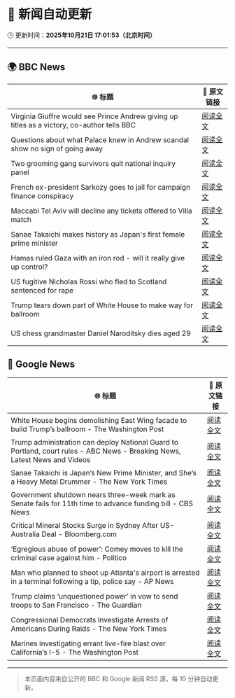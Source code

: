 # 🧠 新闻自动更新

🕒 更新时间：**2025年10月21日 17:01:53（北京时间）**

---

## 🌍 BBC News

| 🌐 标题 | 🔗 原文链接 |
|--------|-------------|
| Virginia Giuffre would see Prince Andrew giving up titles as a victory, co-author tells BBC | [阅读全文](https://www.bbc.com/news/articles/c201k3wd65yo?at_medium=RSS&at_campaign=rss) |
| Questions about what Palace knew in Andrew scandal show no sign of going away | [阅读全文](https://www.bbc.com/news/articles/c0l7zx499deo?at_medium=RSS&at_campaign=rss) |
| Two grooming gang survivors quit national inquiry panel | [阅读全文](https://www.bbc.com/news/articles/cy5qkq7zex3o?at_medium=RSS&at_campaign=rss) |
| French ex-president Sarkozy goes to  jail for campaign finance conspiracy | [阅读全文](https://www.bbc.com/news/articles/cvgkm2j0xelo?at_medium=RSS&at_campaign=rss) |
| Maccabi Tel Aviv will decline any tickets offered to Villa match | [阅读全文](https://www.bbc.com/sport/football/articles/c3w98224xx8o?at_medium=RSS&at_campaign=rss) |
| Sanae Takaichi makes history as Japan's first female prime minister | [阅读全文](https://www.bbc.com/news/articles/c751z23n3n7o?at_medium=RSS&at_campaign=rss) |
| Hamas ruled Gaza with an iron rod - will it really give up control? | [阅读全文](https://www.bbc.com/news/articles/cn51w77vlp9o?at_medium=RSS&at_campaign=rss) |
| US fugitive Nicholas Rossi who fled to Scotland sentenced for rape | [阅读全文](https://www.bbc.com/news/articles/c8035ng7rpmo?at_medium=RSS&at_campaign=rss) |
| Trump tears down part of White House to make way for ballroom | [阅读全文](https://www.bbc.com/news/articles/ced6np51532o?at_medium=RSS&at_campaign=rss) |
| US chess grandmaster Daniel Naroditsky dies aged 29 | [阅读全文](https://www.bbc.com/news/articles/c15pz8vpjp9o?at_medium=RSS&at_campaign=rss) |

## 📰 Google News

| 🌐 标题 | 🔗 原文链接 |
|--------|-------------|
| White House begins demolishing East Wing facade to build Trump’s ballroom - The Washington Post | [阅读全文](https://news.google.com/rss/articles/CBMivgFBVV95cUxOcnF1M1M3SnFBdWc5UHNVbGpUSU5MSDdDT1NWYV92T2ItV2sxclBPR2RfZnZNVDRtU0ZORmtTU1hnZHFMR2taUjU2T0h3YjZac3ZNZm5FMENNczktOURacXFtN0t0a21xWlJCYk9JZUc3cGg3UGo0Y09Kb3g3cDJfSVNwVEtJaVFxemZ2Rk5LWHhLOEZBVEsyb1BMdFdZQkszM0FVUlhGM2t6bFMzQlh0QnJBdnViSDNCUHVmM253?oc=5) |
| Trump administration can deploy National Guard to Portland, court rules - ABC News - Breaking News, Latest News and Videos | [阅读全文](https://news.google.com/rss/articles/CBMirAFBVV95cUxNUEpSd0Q2VThXZkZqb2NNdjNqM1Zod3BIQllSYVNSMFU5YTBQdllDdWpmUUlweHcwNERoMkpwcjlQWlNIN2ZnODlGSk8yeUFHLTdfaHJpM1FNclpKY0FGUm1wakJobFA2Z01kQXd0RFNqMzdNbE94VFJIakJaSWdIbEVHRlRLSVN0R09ydlB6SERFNzlIcVVPUDdVNDhKSlZJamx3SU5pcjhoNmw30gGyAUFVX3lxTE1XWWtFa2xrMmdMVUxqMXNndjkxeHZ1OGJiMER4bE1OXzMwUm5VVUFzVVFNZW9KMm9KRXd6dkRQR1lwVzk5SHJYVFRHV0o5MkFHZHB2WDU0WjVZelhxMFNhZGFTdWRxWFM3TTlPV3RKcXJySVV0ZXFmWHM3azNPMUNkUGZNSUd5VFhFUklsbmpYWDljeWgzNklSbnlZdTMyUnpsRnVzUDBPSy1aOGRWdjlqblE?oc=5) |
| Sanae Takaichi is Japan’s New Prime Minister, and She’s a Heavy Metal Drummer - The New York Times | [阅读全文](https://news.google.com/rss/articles/CBMijwFBVV95cUxNdmhObDNVdDBMcnRzbEZiNUI0Z3cwVzFodFJzWW1sOFpBYXVPcTJDdUVHRy05VXh3Rk1qcU5PUExMLWlfa1lVdTJJUXF0R2NJcG04X1MzRzFma1JFd2x4RVNQRkZETkRScmlJZXpadF9GbDA5c25yS3Q4YlBwdUlYRE1yOVoycEFYTGozLXo2cw?oc=5) |
| Government shutdown nears three-week mark as Senate fails for 11th time to advance funding bill - CBS News | [阅读全文](https://news.google.com/rss/articles/CBMijwFBVV95cUxQd193VUxieldHblJSSUNGQktRZjFFdmROVEZqUHFwYncwMFY2VVowd1ZWelNEY3dGOVotTHVGdDNNZXJ3QkZ0d3I1NGxsYUgxOTE1cTZvRk5KWllEdnY0VUJqOGJoMndtdmhiMUtXUW5aOVJoamRuZk9BX2RyQWkxNjRZUEJiUzI5WmNkQ0dySdIBlAFBVV95cUxNTmduWlhYWFlDcG1PVW4tRjdFTTloQmJKVTd5TzJ3UVJ2SGtDSk9PVW4wemhOalF1aGVXSVliWldpSUtkVXFLSl9XdkN1V1lnZGRMcktManMwMzN2NEJFbVpFbm5PNTMyR2tuN2ZMSWp3T19mZ1hDelNSRFJaazloa1dxa1cwT2I5WU9fcEtaWWpCOGlD?oc=5) |
| Critical Mineral Stocks Surge in Sydney After US-Australia Deal - Bloomberg.com | [阅读全文](https://news.google.com/rss/articles/CBMitAFBVV95cUxNOWVONXBqbmdPNEN5YVpEQW1DOWdVRUtaaEJ4TDhoOEJVMUtLa19XM0FmZVk4OERSMmF0ZFRsNFdqUXE2UGpvdDNON2lvX0d5YTR5djZLTE93RVkwYmNYQ0hQQ1hYQVppb2steXRiS3hrUVVDejFCOHNNdmJIVzFZdU12ZGt0SWl5Q2U0aE14dlFudFpVYzM3NEpXNGpETDR5NFNwcFhydHlBNUxoRnVrZVB5RUU?oc=5) |
| ‘Egregious abuse of power’: Comey moves to kill the criminal case against him - Politico | [阅读全文](https://news.google.com/rss/articles/CBMiigFBVV95cUxNYjY3SWpwV2s4Q0VfNVVCTFpJZElmQXo2b01PNTI3amxWSHo1RExyRVl0RERxNklUNmg5eXBMM1JERmhER1hUNUxKeHdwUmlmYXgzUm5yWEdtVE9rb1FJaEY5YkVSSVBReW4tcmMwX3ptbmhZeElQRzBqeVFmbzY0YXJ4T0ZwRk8wOXc?oc=5) |
| Man who planned to shoot up Atlanta's airport is arrested in a terminal following a tip, police say - AP News | [阅读全文](https://news.google.com/rss/articles/CBMijwFBVV95cUxQVldPSE9iZWNCWS1COXhQb1J3VEdydXUwUXZJM3Z5WGNjc3JrZ2dFdHlHZW1nVHlnVjZQUDZpQ2hHNkpCQlZObk83VEJjbElSYWFFdkRmdHVZU0owRXBMT25uN0NGTzFIMXRoc0NjaWpfdWhIaWZWRHZqT1dYUzJya3BXNllkdmo2bk5RMW9JRQ?oc=5) |
| Trump claims ‘unquestioned power’ in vow to send troops to San Francisco - The Guardian | [阅读全文](https://news.google.com/rss/articles/CBMif0FVX3lxTE52bGlvNUhud0ZFTjdUOHduLTJ2b1VyT2tCM2ozcEZzbk1nTlJWLWMtNVdiUGQtZ1M3Sm5hbk9DSFl0X2h3OVVla1pqMnN1dTN2NkpvanZvdTNZVmM4S3M4ZHI2VFItRnc4ekZBZXRTYjBMeFBWclkteHZmWmJEZ1U?oc=5) |
| Congressional Democrats Investigate Arrests of Americans During Raids - The New York Times | [阅读全文](https://news.google.com/rss/articles/CBMikAFBVV95cUxNT2d2ek5uUi1YMXRKVFhqY3hYQlpoaVZJTlMxUkoxWGVzNURVSnBEcUF1bUV3RGpaTFBKaExtSE01aU52VGxha1Bxa2xMTzlWWUtQa21IdnRjVm5iVVRLY0I2WUltUjViZXpaLXZRd0R6WGtwWERpNTNYYllrWTJXcHotV0ZwdlJ2UVRWdTFHNUU?oc=5) |
| Marines investigating errant live-fire blast over California’s I-5 - The Washington Post | [阅读全文](https://news.google.com/rss/articles/CBMiowFBVV95cUxNUVJDeGFLVjQ1TU5zTl80M05uTjVaaFdqTXpDZlRYQ1hXLWMyeU5EcDhfNllTMndscmZQMDJLZF9MWTBLOThqNWM0YTViMVJhdGxsREJEMVNlbnlBVXJubVVHQU9vQnVyX1JvdWRFSkJITFo2T0ZSX1dTcEFGUnFVb3JkQmpyQUd1MkFOaU1QOTBja2pnZTdOenJ4WGozSWRoLUJj?oc=5) |

---
> 本页面内容来自公开的 BBC 和 Google 新闻 RSS 源，每 10 分钟自动更新。